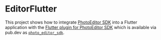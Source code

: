 # EditorFlutter
This project shows how to integrate [PhotoEditor SDK](https://img.ly/photo-sdk?utm_campaign=Projects&utm_source=Github&utm_medium=PESDK&utm_content=Flutter-Demo) into a Flutter application with the [Flutter plugin for PhotoEditor SDK](https://github.com/imgly/pesdk-flutter) which is available via pub.dev as [`photo_editor_sdk`](https://pub.dev/packages/photo_editor_sdk).
